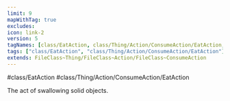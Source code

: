 ```yaml
---
limit: 9
mapWithTag: true
excludes:
icon: link-2
version: 5
tagNames: [class/EatAction, class/Thing/Action/ConsumeAction/EatAction, schema-org/EatAction]
tags: ["class/EatAction", "class/Thing/Action/ConsumeAction/EatAction"]
extends: FileClass~Thing/FileClass~Action/FileClass~ConsumeAction
---
```


#class/EatAction
#class/Thing/Action/ConsumeAction/EatAction


The act of swallowing solid objects.

